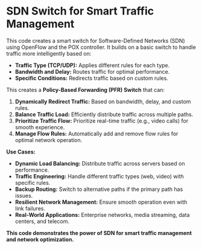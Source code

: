# SDN Switch for Smart Traffic Management

This code creates a smart switch for Software-Defined Networks (SDN) using OpenFlow and the POX controller. It builds on a basic switch to handle traffic more intelligently based on:

* **Traffic Type (TCP/UDP):** Applies different rules for each type.
* **Bandwidth and Delay:** Routes traffic for optimal performance.
* **Specific Conditions:** Redirects traffic based on custom rules.

This creates a **Policy-Based Forwarding (PFR) Switch** that can:

1. **Dynamically Redirect Traffic:** Based on bandwidth, delay, and custom rules.
2. **Balance Traffic Load:** Efficiently distribute traffic across multiple paths.
3. **Prioritize Traffic Flow:**  Prioritize real-time traffic (e.g., video calls) for smooth experience.
4. **Manage Flow Rules:** Automatically add and remove flow rules for optimal network operation.

**Use Cases:**

* **Dynamic Load Balancing:** Distribute traffic across servers based on performance.
* **Traffic Engineering:**  Handle different traffic types (web, video) with specific rules.
* **Backup Routing:** Switch to alternative paths if the primary path has issues.
* **Resilient Network Management:** Ensure smooth operation even with link failures.
* **Real-World Applications:** Enterprise networks, media streaming, data centers, and telecom.

**This code demonstrates the power of SDN for smart traffic management and network optimization.**